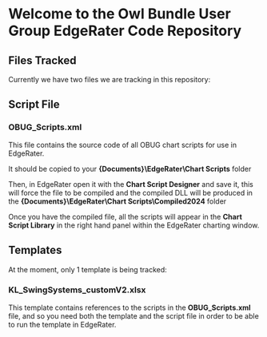 # Welcome to the Owl Bundle User Group EdgeRater Code Repository

## Files Tracked
Currently we have two files we are tracking in this repository:

## Script File
### OBUG_Scripts.xml
This file contains the source code of all OBUG chart scripts for use in EdgeRater.

It should be copied to your **{Documents}\EdgeRater\Chart Scripts** folder

Then, in EdgeRater open it with the **Chart Script Designer** and save it, this will force the file to be compiled and the compiled DLL will be produced in the  **{Documents}\EdgeRater\Chart Scripts\Compiled2024** folder

Once you have the compiled file, all the scripts will appear in the **Chart Script Library** in the right hand panel within the EdgeRater charting window.

## Templates 
At the moment, only 1 template is being tracked:

### KL_SwingSystems_customV2.xlsx 
This template contains references to the scripts in the **OBUG_Scripts.xml** file, and so you need both the template and the script file in order to be able to run the template in EdgeRater.

